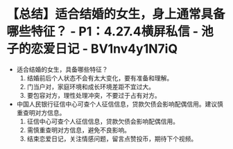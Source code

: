 # 【总结】适合结婚的女生，身上通常具备哪些特征？ - P1：4.27.4横屏私信 - 池子的恋爱日记 - BV1nv4y1N7iQ

-   适合结婚的女生，具备哪些特征？
    1.  结婚前后个人状态不会有太大变化，要有准备和理解。
    2.  门当户对，家庭环境和成长环境差距不宜过大。
    3.  要包容对方，理性处理冲突，不要过于占有对方。
-   中国人民银行征信中心可查个人征信信息，贷款欠债会影响配偶信用。建议慎重查明对方信息。
    1.  征信中心可查个人征信信息，贷款欠债会影响配偶信用。
    2.  需慎重查明对方信息，避免不良影响。
    3.  结束恋爱日记，关注情感问题，留言点赞投币，期待下个视频。